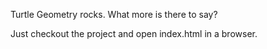 Turtle Geometry rocks. What more is there to say?  

Just checkout the project and open index.html in a browser.

